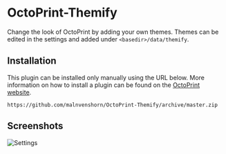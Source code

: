 # OctoPrint-Themify

Change the look of OctoPrint by adding your own themes. Themes can be edited in the settings and added under `<basedir>/data/themify`.

## Installation

This plugin can be installed only manually using the URL below. More information on how to install a plugin can be found on the [OctoPrint website](https://plugins.octoprint.org/help/installation/).

```
https://github.com/malnvenshorn/OctoPrint-Themify/archive/master.zip
```

## Screenshots

![Settings](https://user-images.githubusercontent.com/13801805/138167437-eefc0fc4-7260-48c6-bb8c-09cbb21233e0.png)
